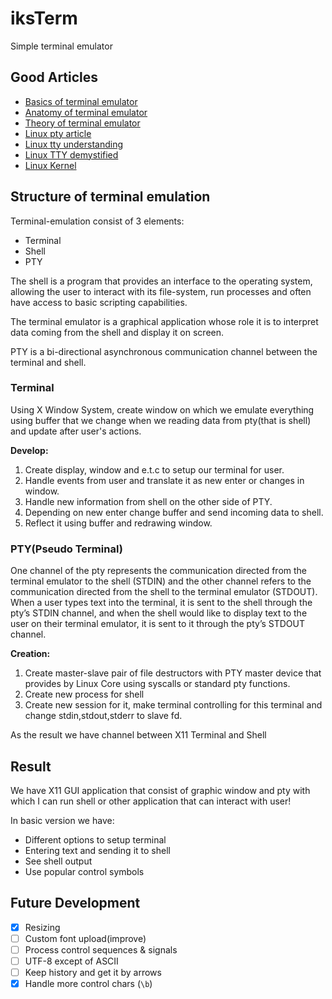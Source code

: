 # iksTerm

Simple terminal emulator

## Good Articles

- [Basics of terminal emulator](https://www.uninformativ.de/blog/postings/2018-02-24/0/POSTING-en.html)
- [Anatomy of terminal emulator](https://poor.dev/blog/terminal-anatomy/)
- [Theory of terminal emulator](https://medium.com/@artur.araqelyan.0001/developing-terminal-emulator-in-c-9f3d2007e7c1)
- [Linux pty article](https://dev.to/napicella/linux-terminals-tty-pty-and-shell-192e)
- [Linux tty understanding](https://ishuah.com/2021/02/04/understanding-the-linux-tty-subsystem/)
- [Linux TTY demystified](https://www.linusakesson.net/programming/tty/)
- [Linux Kernel](https://aeb.win.tue.nl/linux/lk/lk-10.html)

## Structure of terminal emulation

Terminal-emulation consist of 3 elements:
- Terminal
- Shell
- PTY

The shell is a program that provides an interface to the operating system, allowing the user to interact with its file-system, run processes and often have access to basic scripting capabilities.

The terminal emulator is a graphical application whose role it is to interpret data coming from the shell and display it on screen. 

PTY is a bi-directional asynchronous communication channel between the terminal and shell.

### Terminal

Using X Window System, create window on which we emulate everything using buffer that we change when we reading data from pty(that is shell) and update after user's actions.

**Develop:**

1. Create display, window and e.t.c to setup our terminal for user.
2. Handle events from user and translate it as new enter or changes in window.
3. Handle new information from shell on the other side of PTY.
4. Depending on new enter change buffer and send incoming data to shell.
5. Reflect it using buffer and redrawing window.

### PTY(Pseudo Terminal)

One channel of the pty represents the communication directed from the terminal emulator to the shell (STDIN) and the other channel refers to the communication directed from the shell to the terminal emulator (STDOUT). When a user types text into the terminal, it is sent to the shell through the pty’s STDIN channel, and when the shell would like to display text to the user on their terminal emulator, it is sent to it through the pty’s STDOUT channel.

**Creation:**

1. Create master-slave pair of file destructors with PTY master device that provides by Linux Core using syscalls or standard pty functions. 
2. Create new process for shell
3. Create new session for it, make terminal controlling for this terminal and change stdin,stdout,stderr to slave fd.
 
As the result we have channel between X11 Terminal and Shell

## Result

We have X11 GUI application that consist of graphic window and pty with which I can run shell or other application that can interact with user!

In basic version we have:
- Different options to setup terminal
- Entering text and sending it to shell
- See shell output
- Use popular control symbols

## Future Development

- [x] Resizing
- [ ] Custom font upload(improve)
- [ ] Process control sequences & signals
- [ ] UTF-8 except of ASCII
- [ ] Keep history and get it by arrows
- [x] Handle more control chars (`\b`)